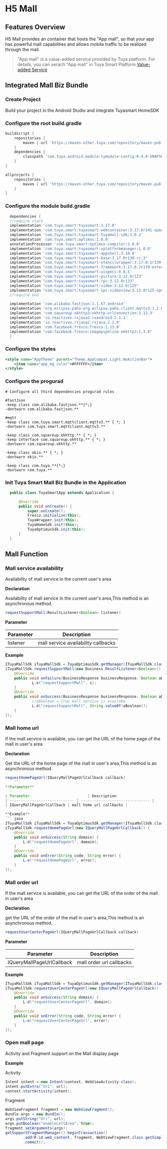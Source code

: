 # H5 Mall

## Features Overview

H5 Mall provides an container that hosts the "App mall", so that your app has powerful mall capabilities and allows mobile traffic to be realized through the mall.
> "App mall" is a value-added service provided by Tuya platform. For details, you can serach "App mall" in Tuya Smart Platform [Value-added Service](https://www.tuya.com/vas/)

## Integrated Mall Biz Bundle

### Create Project

Build your project in the Android Studio and integrate Tuyasmart HomeSDK

### Configure the root build.gradle

  ``` groovy
  buildscript {
      repositories {
          maven { url 'https://maven-other.tuya.com/repository/maven-public/' }
      }
      dependencies {
          classpath 'com.tuya.android.module:tymodule-config:0.4.0-SNAPSHOT'
      }
  }

  allprojects {
      repositories {
          maven { url 'https://maven-other.tuya.com/repository/maven-public/' }
      }
  }
  ```

### Configure the module build.gradle

  ``` groovy
	dependencies {
    //require start
    implementation 'com.tuya.smart:tuyasmart:3.17.0'
    implementation 'com.tuya.smart:tuyasmart-webcontainer:3.17.6r141-open-rc.2'
    implementation 'com.tuya.smart:tuyasmart-tuyamall-sdk:1.0.2'
    implementation 'com.tuya.smart:optimus:1.0.0'
    annotationProcessor 'com.tuya.smart:optimus-compiler:1.0.0'
    implementation 'com.tuya.smart:tuyasmart-xplatformmanager:1.0.0'
    implementation 'com.tuya.smart:tuyasmart-appshell:3.10.0'
    implementation "com.tuya.smart:tuyasmart-base:3.17.0r139-rc.3"
    implementation 'com.tuya.smart:tuyasmart-stencilwrapper:3.17.0.1r139'
    implementation "com.tuya.smart:tuyasmart-framework:3.17.0.2r139-external"
    implementation 'com.tuya.smart:tuyasmart-uispecs:0.0.5'
    implementation "com.tuya.smart:tuyasmart-picture:3.12.0r123"
    implementation "com.tuya.smart:tuyasmart-rpc:3.12.0r123"
    implementation "com.tuya.smart:tuyasmart-video:3.12.6r125"
    implementation "com.tuya.smart:tuyasmart-ipc-videoview:3.13.0r125-open-SNAPSHOT"
    //require end

    implementation 'com.alibaba:fastjson:1.1.67.android'
    implementation 'org.eclipse.paho:org.eclipse.paho.client.mqttv3:1.2.0'
    implementation 'com.squareup.okhttp3:okhttp-urlconnection:3.12.3'
    implementation 'io.reactivex.rxjava2:rxandroid:2.1.1'
    implementation 'io.reactivex.rxjava2:rxjava:2.2.9'
    implementation 'com.facebook.fresco:fresco:1.13.0'
    implementation "com.facebook.fresco:imagepipeline-okhttp3:1.3.0"
  	}
  ```

### Configure the styles

  ``` xml 
  <style name="AppTheme" parent="Theme.AppCompat.Light.NoActionBar">
      <item name="app_bg_color">#FFFFFF</item>
  </style>
  ```

### Configure the progurad

  ``` 
  # Configure all third dependencies progurad rules

  #fastJson
  -keep class com.alibaba.fastjson.**{*;}
  -dontwarn com.alibaba.fastjson.**    
    
  #mqtt
  -keep class com.tuya.smart.mqttclient.mqttv3.** { *; }
  -dontwarn com.tuya.smart.mqttclient.mqttv3.** 

  -keep class com.squareup.okhttp.** { *; }
  -keep interface com.squareup.okhttp.** { *; }
  -dontwarn com.squareup.okhttp.**    

  -keep class okio.** { *; }
  -dontwarn okio.**    
  
  -keep class com.tuya.**{*;}
  -dontwarn com.tuya.**
  ```

### Init Tuya Smart Mall Biz Bundle in the Application

  ``` java
    public class TuyaSmartApp extends Application {

        @Override
        public void onCreate() {
            super.onCreate();
            Fresco.initialize(this);
            TuyaWrapper.init(this);
            TuyaHomeSdk.init(this);
            TuyaOptimusSdk.init(this);
        }
    }
  ```
  
## Mall Function
  
### Mall service availability

Availability of mall service in the current user's area

**Declaration**

Availability of mall service in the current user's area,This method is an asynchronous method.

``` java
requestSupportMall(ResultListener<Boolean> listener)
```
**Parameter**

| Parameter         | Description                                                         |
| ------------ | ------------------------------------------------------------ |
| listener     |  mall service  availability callbacks |

**Example**
``` java
ITuyaMallSdk iTuyaMallSdk = TuyaOptimusSdk.getManager(ITuyaMallSdk.class);
iTuyaMallSdk.requestSupportMall(new Business.ResultListener<Boolean>() {
    @Override
    public void onFailure(BusinessResponse businessResponse, Boolean aBoolean, String s) {
            L.e("requestSupportMall", s);
    }
    @Override
    public void onSuccess(BusinessResponse businessResponse, Boolean aBoolean, String s) {
            //aBoolean = true mall service is availabe
            L.d("requestSupportMall", String.valueOf(aBoolean));
    }
});
```

### Mall home url

If the mall service is available, you can get the URL of the home page of the mall in user's area

**Declaration**

Get the URL of the home page of the mall in user's area,This method is an asynchronous method.

``` java
requestHomePageUrl(IQueryMallPageUrlCallback callback)
    ```
**Parameter**

| Parameter                          | Description                            |
| ----------------------------- | ------------------------------- |
| IQueryMallPageUrlCallback | mall home url callbacks |

**Example**
``` java
ITuyaMallSdk iTuyaMallSdk = TuyaOptimusSdk.getManager(ITuyaMallSdk.class);
iTuyaMallSdk.requestHomePageUrl(new IQueryMallPageUrlCallback() {
    @Override
    public void onSuccess(String domain) {
        L.d("requestHomePageUrl", domain);
    }
    @Override
    public void onError(String code, String error) {
        L.e("requestHomePageUrl", error);
    }
});
```


### Mall order url

If the mall service is available, you can get the URL of the order of the mall in user's area

**Declaration**

get the URL of the order of the mall in user's area,This method is an asynchronous method.

``` java
requestUserCenterPageUrl(IQueryMallPageUrlCallback callback)
```
**Parameter**

| Parameter                 | Description                     |
| -------------------- | ------------------------ |
| IQueryMallPageUrlCallback | mall order url callbacks |

**Example**
``` java
ITuyaMallSdk iTuyaMallSdk = TuyaOptimusSdk.getManager(ITuyaMallSdk.class);
iTuyaMallSdk.requestUserCenterPageUrl(new IQueryMallPageUrlCallback() {
    @Override
    public void onSuccess(String domain) {
        L.d("requestUserCenterPageUrl", domain);
    }
    @Override
    public void onError(String code, String error) {
        L.e("requestUserCenterPageUrl", error);
    }
});
```

### Open mall page

Activity and Fragment support on the Mall display page

**Example**

Activity
``` java
Intent intent = new Intent(context, WebViewActivity.class);
intent.putExtra("Uri", url);
context.startActivity(intent);
```

Fragment
``` java
WebViewFragment fragment = new WebViewFragment();
Bundle args = new Bundle();
args.putString("Uri", url);
args.putBoolean("enableLeftArea", true);
fragment.setArguments(args);
getSupportFragmentManager().beginTransaction()
        .add(R.id.web_content, fragment, WebViewFragment.class.getSimpleName())
        .commit();
```